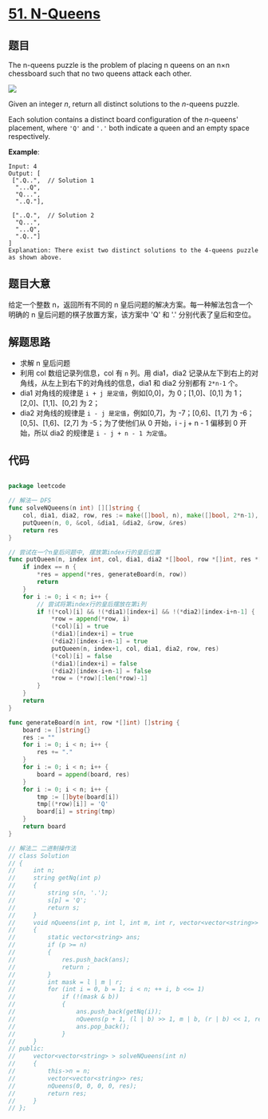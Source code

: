 # [51. N-Queens](https://leetcode.com/problems/n-queens/)


## 题目

The n-queens puzzle is the problem of placing n queens on an n×n chessboard such that no two queens attack each other.

![](https://assets.leetcode.com/uploads/2018/10/12/8-queens.png)

Given an integer *n*, return all distinct solutions to the *n*-queens puzzle.

Each solution contains a distinct board configuration of the *n*-queens' placement, where `'Q'` and `'.'` both indicate a queen and an empty space respectively.

**Example**:


    Input: 4
    Output: [
     [".Q..",  // Solution 1
      "...Q",
      "Q...",
      "..Q."],
    
     ["..Q.",  // Solution 2
      "Q...",
      "...Q",
      ".Q.."]
    ]
    Explanation: There exist two distinct solutions to the 4-queens puzzle as shown above.


## 题目大意

给定一个整数 n，返回所有不同的 n 皇后问题的解决方案。每一种解法包含一个明确的 n 皇后问题的棋子放置方案，该方案中 'Q' 和 '.' 分别代表了皇后和空位。


## 解题思路

- 求解 n 皇后问题
- 利用 col 数组记录列信息，col 有 `n` 列。用 dia1，dia2 记录从左下到右上的对角线，从左上到右下的对角线的信息，dia1 和 dia2 分别都有 `2*n-1` 个。
- dia1 对角线的规律是 `i + j 是定值`，例如[0,0]，为 0；[1,0]、[0,1] 为 1；[2,0]、[1,1]、[0,2] 为 2；
- dia2 对角线的规律是 `i - j 是定值`，例如[0,7]，为 -7；[0,6]、[1,7] 为 -6；[0,5]、[1,6]、[2,7] 为 -5；为了使他们从 0 开始，i - j + n - 1 偏移到 0 开始，所以 dia2 的规律是 `i - j + n - 1 为定值`。

## 代码

```go

package leetcode

// 解法一 DFS
func solveNQueens(n int) [][]string {
	col, dia1, dia2, row, res := make([]bool, n), make([]bool, 2*n-1), make([]bool, 2*n-1), []int{}, [][]string{}
	putQueen(n, 0, &col, &dia1, &dia2, &row, &res)
	return res
}

// 尝试在一个n皇后问题中, 摆放第index行的皇后位置
func putQueen(n, index int, col, dia1, dia2 *[]bool, row *[]int, res *[][]string) {
	if index == n {
		*res = append(*res, generateBoard(n, row))
		return
	}
	for i := 0; i < n; i++ {
		// 尝试将第index行的皇后摆放在第i列
		if !(*col)[i] && !(*dia1)[index+i] && !(*dia2)[index-i+n-1] {
			*row = append(*row, i)
			(*col)[i] = true
			(*dia1)[index+i] = true
			(*dia2)[index-i+n-1] = true
			putQueen(n, index+1, col, dia1, dia2, row, res)
			(*col)[i] = false
			(*dia1)[index+i] = false
			(*dia2)[index-i+n-1] = false
			*row = (*row)[:len(*row)-1]
		}
	}
	return
}

func generateBoard(n int, row *[]int) []string {
	board := []string{}
	res := ""
	for i := 0; i < n; i++ {
		res += "."
	}
	for i := 0; i < n; i++ {
		board = append(board, res)
	}
	for i := 0; i < n; i++ {
		tmp := []byte(board[i])
		tmp[(*row)[i]] = 'Q'
		board[i] = string(tmp)
	}
	return board
}

// 解法二 二进制操作法
// class Solution
// {
//     int n;
//     string getNq(int p)
//     {
//         string s(n, '.');
//         s[p] = 'Q';
//         return s;
//     }
//     void nQueens(int p, int l, int m, int r, vector<vector<string>> &res)
//     {
//         static vector<string> ans;
//         if (p >= n)
//         {
//             res.push_back(ans);
//             return ;
//         }
//         int mask = l | m | r;
//         for (int i = 0, b = 1; i < n; ++ i, b <<= 1)
//             if (!(mask & b))
//             {
//                 ans.push_back(getNq(i));
//                 nQueens(p + 1, (l | b) >> 1, m | b, (r | b) << 1, res);
//                 ans.pop_back();
//             }
//     }
// public:
//     vector<vector<string> > solveNQueens(int n)
//     {
//         this->n = n;
//         vector<vector<string>> res;
//         nQueens(0, 0, 0, 0, res);
//         return res;
//     }
// };

```